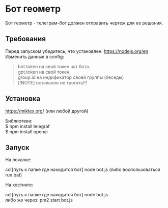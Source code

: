 # Бот геометр

Бот геометр - телеграм-бот должен отправить чертеж для ее решения.

## Требования

Перед запуском убедитесь, что установлен: https://nodejs.org/en
Изменить данные в config:
>bot.token на свой токен чат бота.<br>
>gpt.token на свой токен.<br>
>group.id на индификатор своей группы (беседы)<br>
 > [!NOTE] остальное не трогать!!!<br>

## Установка

https://miktex.org/ (или любой другой)

Библиотеки:<br>
$ npm install telegraf<br>
$ npm install openai

## Запуск

На локалке:

cd [путь к папке где находится бот]
node bot.js (либо воспользоваться run.bat)

На хостинге:

cd [путь к папке где находится бот] 
node bot.js <br>
либо же через: pm2 start bot.js 
